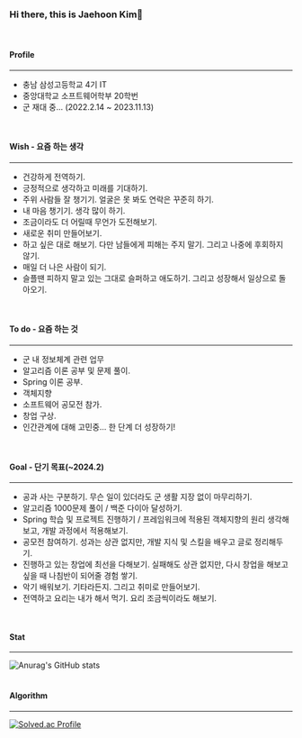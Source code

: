### Hi there, this is Jaehoon Kim👋
<br/>   

#### Profile
- - -
* 충남 삼성고등학교 4기 IT
* 중앙대학교 소프트웨어학부 20학번
* 군 재대 중... (2022.2.14 ~ 2023.11.13)
<br/>

#### Wish - 요즘 하는 생각
- - -
* 건강하게 전역하기.
* 긍정적으로 생각하고 미래를 기대하기.
* 주위 사람들 잘 챙기기. 얼굴은 못 봐도 연락은 꾸준히 하기.
* 내 마음 챙기기. 생각 많이 하기.
* 조금이라도 더 어릴때 무언가 도전해보기.
* 새로운 취미 만들어보기.
* 하고 싶은 대로 해보기. 다만 남들에게 피해는 주지 말기. 그리고 나중에 후회하지 않기.
* 매일 더 나은 사람이 되기.
* 슬플땐 피하지 말고 있는 그대로 슬퍼하고 애도하기. 그리고 성장해서 일상으로 돌아오기.
<br/>

#### To do - 요즘 하는 것
- - -
* 군 내 정보체계 관련 업무
* 알고리즘 이론 공부 및 문제 풀이.
* Spring 이론 공부.
* 객체지향
* 소프트웨어 공모전 참가.
* 창업 구상.
* 인간관계에 대해 고민중... 한 단계 더 성장하기!
<br/>

#### Goal - 단기 목표(~2024.2)
- - -
* 공과 사는 구분하기. 무슨 일이 있더라도 군 생활 지장 없이 마무리하기.
* 알고리즘 1000문제 풀이 / 백준 다이아 달성하기.
* Spring 학습 및 프로젝트 진행하기 / 프레임워크에 적용된 객체지향의 원리 생각해보고, 개발 과정에서 적용해보기.
* 공모전 참여하기. 성과는 상관 없지만, 개발 지식 및 스킬을 배우고 글로 정리해두기.
* 진행하고 있는 창업에 최선을 다해보기. 실패해도 상관 없지만, 다시 창업을 해보고 싶을 때 나침반이 되어줄 경험 쌓기.
* 악기 배워보기. 기타라든지. 그리고 취미로 만들어보기.
* 전역하고 요리는 내가 해서 먹기. 요리 조금씩이라도 해보기.
<br/>

#### Stat
- - -
![Anurag's GitHub stats](https://github-readme-stats.vercel.app/api?username=RaccHoon&show_icons=true&theme=radical)
<br/><br/>

#### Algorithm
- - -
[![Solved.ac Profile](http://mazassumnida.wtf/api/v2/generate_badge?boj=jaehoon0429)](https://solved.ac/jaehoon0429/)
<br/>

<!--
**RaccHoon/RaccHoon** is a ✨ _special_ ✨ repository because its `README.md` (this file) appears on your GitHub profile.

Here are some ideas to get you started:

- 🔭 I’m currently working on ...
- 🌱 I’m currently learning ...
- 👯 I’m looking to collaborate on ...
- 🤔 I’m looking for help with ...
- 💬 Ask me about ...
- 📫 How to reach me: ...
- 😄 Pronouns: ...
- ⚡ Fun fact: ...
-->
